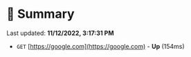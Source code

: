 # 📖 Summary
Last updated: **11/12/2022, 3:17:31 PM**

- `GET` [https://google.com](https://google.com) - **Up** (154ms)
